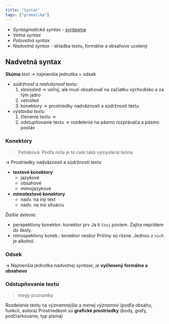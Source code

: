 ```yaml
---
title: "Syntax"
tags: ["gramatika"]
---
```


- *Syntagmatická syntax* - [syntagma](sjl/syntagma.md)
- *Vetná syntax* 
- *Polovetná syntax*
- *Nadvetná syntax* - skladba textu, formálne a obsahovo ucelený

## Nadvetná syntax

**Skúma** *text* -> najmenšia jednotka = odsek
- *súdržnosť a nadväznosť textu*:
	1. slovosled -> voľný, ale musí obsahovať na začiatku východisko a za tým jadro
	2. vetosled
	3. konektory -> prostriedky nadväznosti a súdržnosti textu
- *výstavba textu*
	1. členenie textu ->
	2. odstupňovanie textu -> rozdelenie na pásmo rozprávača a pásmo postáv

### Konektory
> Petreková: Podľa mňa je to celé taká vymyslená teória

-> Prostriedky nadväznosti a súdržnosti textu
- **textové konektory** 
	- jazykové
	- obsahové
	- mimojazykové
- **mimotextové konektory**
	- nadv. na iný text
	- nadv. na inú situáciu

*Ďalšie delenie*:
- perspektívny konektor: konektor prv
	Ja ti `čosi` poviem. Zajtra neprídem do školy.
- retrospektívny konek.: konektor neskor
	Príčiny sú rôzne. Jednou z `nich` je alkohol.

### Odsek
-> Najmenšia jednotka *nadvetnej syntaxe*, je **vyčlenený formálne a obsahovo**

### Odstupňovanie textu
> megy poznamky

Rozdelenie textu na *významnejšie* a *menej významné* (podľa obsahu, funkcii, autora)
Prostriedkom sú **grafické prostriedky** (body, grafy, podčiarkovanie, typ písma)


